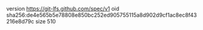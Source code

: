 version https://git-lfs.github.com/spec/v1
oid sha256:de4e565b5e78808e850bc252ed905755115a8d902d9cf1ac8ec8f43216e8d79c
size 510
